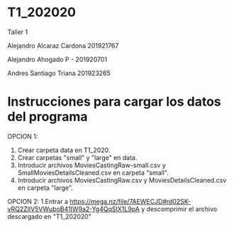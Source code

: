 # T1_202020
Taller 1

Alejandro Alcaraz Cardona 201921767

Alejandro Ahogado P - 201920701

Andres Santiago Triana 201923265

# Instrucciones para cargar los datos del programa
OPCION 1:
1. Crear carpeta data en T1_2020.
2. Crear  carpetas "small" y "large" en data.
3. Introducir archivos MoviesCastingRaw-small.csv y SmallMoviesDetailsCleaned.csv en carpeta "small".
3. Introducir archivos MoviesCastingRaw.csv y MoviesDetailsCleaned.csv en carpeta "large".

OPCION 2:
1.Entrar a https://mega.nz/file/7AEWECJD#rd02SK-vRQ2ZIlV5VWuboB41IW9a2-Yg4QqSIX1L9pA  y descomprimir el archivo descargado en "T1_202020"